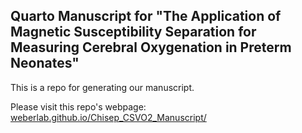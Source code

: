 ## Quarto Manuscript for "The Application of Magnetic Susceptibility Separation for Measuring Cerebral Oxygenation in Preterm Neonates"

This is a repo for generating our manuscript.

Please visit this repo's webpage: [weberlab.github.io/Chisep_CSVO2_Manuscript/](https://weberlab.github.io/Chisep_CSVO2_Manuscript/)
